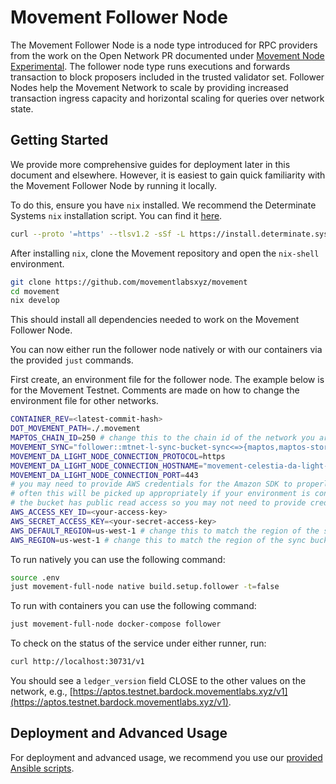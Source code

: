 # Movement Follower Node
The Movement Follower Node is a node type introduced for RPC providers from the work on the Open Network PR documented under [Movement Node Experimental](../../../../movement-node-experimental/). The follower node type runs executions and forwards transaction to block proposers included in the trusted validator set. Follower Nodes help the Movement Network to scale by providing increased transaction ingress capacity and horizontal scaling for queries over network state.

## Getting Started
We provide more comprehensive guides for deployment later in this document and elsewhere. However, it is easiest to gain quick familiarity with the Movement Follower Node by running it locally.

To do this, ensure you have `nix` installed. We recommend the Determinate Systems `nix` installation script. You can find it [here](https://determinate.systems/posts/determinate-nix-installer/).

```bash
curl --proto '=https' --tlsv1.2 -sSf -L https://install.determinate.systems/nix | sh -s -- install
```

After installing `nix`, clone the Movement repository and open the `nix-shell` environment.

```bash
git clone https://github.com/movementlabsxyz/movement
cd movement
nix develop
```

This should install all dependencies needed to work on the Movement Follower Node.

You can now either run the follower node natively or with our containers via the provided `just` commands.

First create, an environment file for the follower node. The example below is for the Movement Testnet. Comments are made on how to change the environment file for other networks.

```bash
CONTAINER_REV=<latest-commit-hash>
DOT_MOVEMENT_PATH=./.movement
MAPTOS_CHAIN_ID=250 # change this to the chain id of the network you are running
MOVEMENT_SYNC="follower::mtnet-l-sync-bucket-sync<=>{maptos,maptos-storage,movement-da-db}/**" # change to the sync bucket for the network you are running
MOVEMENT_DA_LIGHT_NODE_CONNECTION_PROTOCOL=https
MOVEMENT_DA_LIGHT_NODE_CONNECTION_HOSTNAME="movement-celestia-da-light-node.testnet.bardock.movementlabs.xyz" # changes this to the hostname of the m1_da_light_node_service on network you are running
MOVEMENT_DA_LIGHT_NODE_CONNECTION_PORT=443
# you may need to provide AWS credentials for the Amazon SDK to properly interact with the sync bucket
# often this will be picked up appropriately if your environment is configured to use AWS
# the bucket has public read access so you may not need to provide credentials
AWS_ACCESS_KEY_ID=<your-access-key>
AWS_SECRET_ACCESS_KEY=<your-secret-access-key>
AWS_DEFAULT_REGION=us-west-1 # change this to match the region of the sync bucket
AWS_REGION=us-west-1 # change this to match the region of the sync bucket
```

To run natively you can use the following command:

```bash
source .env
just movement-full-node native build.setup.follower -t=false
```

To run with containers you can use the following command:

```bash
just movement-full-node docker-compose follower
```

To check on the status of the service under either runner, run:

```bash
curl http://localhost:30731/v1
```

You should see a `ledger_version` field CLOSE to the other values on the network, e.g., [https://aptos.testnet.bardock.movementlabs.xyz/v1](https://aptos.testnet.bardock.movementlabs.xyz/v1).

## Deployment and Advanced Usage
For deployment and advanced usage, we recommend you use our [provided Ansible scripts](../../ansible/follower-node/README.md).